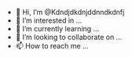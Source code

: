 - 👋 Hi, I’m @Kdndjdkdnjddnndkdnfj
- 👀 I’m interested in ...
- 🌱 I’m currently learning ...
- 💞️ I’m looking to collaborate on ...
- 📫 How to reach me ...

<!---
Kdndjdkdnjddnndkdnfj/Kdndjdkdnjddnndkdnfj is a ✨ special ✨ repository because its `README.md` (this file) appears on your GitHub profile.
You can click the Preview link to take a look at your changes.
--->
